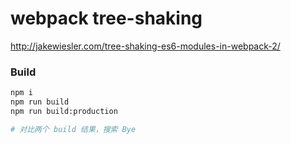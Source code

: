 # webpack tree-shaking

http://jakewiesler.com/tree-shaking-es6-modules-in-webpack-2/

### Build

```sh
npm i
npm run build
npm run build:production

# 对比两个 build 结果，搜索 Bye
```